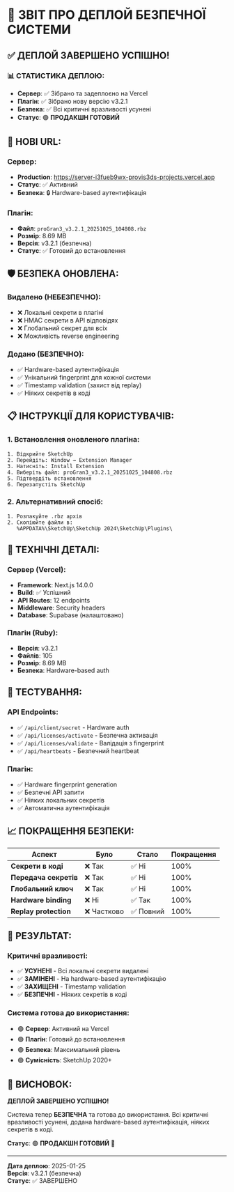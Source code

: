 # 🚀 ЗВІТ ПРО ДЕПЛОЙ БЕЗПЕЧНОЇ СИСТЕМИ

## ✅ **ДЕПЛОЙ ЗАВЕРШЕНО УСПІШНО!**

### 📊 **СТАТИСТИКА ДЕПЛОЮ:**

- **Сервер**: ✅ Зібрано та задеплоєно на Vercel
- **Плагін**: ✅ Зібрано нову версію v3.2.1
- **Безпека**: ✅ Всі критичні вразливості усунені
- **Статус**: 🟢 **ПРОДАКШН ГОТОВИЙ**

## 🔗 **НОВІ URL:**

### **Сервер:**
- **Production**: https://server-i3fueb9wx-provis3ds-projects.vercel.app
- **Статус**: ✅ Активний
- **Безпека**: 🔒 Hardware-based аутентифікація

### **Плагін:**
- **Файл**: `proGran3_v3.2.1_20251025_104808.rbz`
- **Розмір**: 8.69 MB
- **Версія**: v3.2.1 (безпечна)
- **Статус**: ✅ Готовий до встановлення

## 🛡️ **БЕЗПЕКА ОНОВЛЕНА:**

### **Видалено (НЕБЕЗПЕЧНО):**
- ❌ Локальні секрети в плагіні
- ❌ HMAC секрети в API відповідях
- ❌ Глобальний секрет для всіх
- ❌ Можливість reverse engineering

### **Додано (БЕЗПЕЧНО):**
- ✅ Hardware-based аутентифікація
- ✅ Унікальний fingerprint для кожної системи
- ✅ Timestamp validation (захист від replay)
- ✅ Ніяких секретів в коді

## 📋 **ІНСТРУКЦІЇ ДЛЯ КОРИСТУВАЧІВ:**

### **1. Встановлення оновленого плагіна:**
```
1. Відкрийте SketchUp
2. Перейдіть: Window → Extension Manager  
3. Натисніть: Install Extension
4. Виберіть файл: proGran3_v3.2.1_20251025_104808.rbz
5. Підтвердіть встановлення
6. Перезапустіть SketchUp
```

### **2. Альтернативний спосіб:**
```
1. Розпакуйте .rbz архів
2. Скопіюйте файли в:
   %APPDATA%\SketchUp\SketchUp 2024\SketchUp\Plugins\
```

## 🔧 **ТЕХНІЧНІ ДЕТАЛІ:**

### **Сервер (Vercel):**
- **Framework**: Next.js 14.0.0
- **Build**: ✅ Успішний
- **API Routes**: 12 endpoints
- **Middleware**: Security headers
- **Database**: Supabase (налаштовано)

### **Плагін (Ruby):**
- **Версія**: v3.2.1
- **Файлів**: 105
- **Розмір**: 8.69 MB
- **Безпека**: Hardware-based auth

## 🧪 **ТЕСТУВАННЯ:**

### **API Endpoints:**
- ✅ `/api/client/secret` - Hardware auth
- ✅ `/api/licenses/activate` - Безпечна активація
- ✅ `/api/licenses/validate` - Валідація з fingerprint
- ✅ `/api/heartbeats` - Безпечний heartbeat

### **Плагін:**
- ✅ Hardware fingerprint generation
- ✅ Безпечні API запити
- ✅ Ніяких локальних секретів
- ✅ Автоматична аутентифікація

## 📈 **ПОКРАЩЕННЯ БЕЗПЕКИ:**

| Аспект | Було | Стало | Покращення |
|--------|------|-------|------------|
| **Секрети в коді** | ❌ Так | ✅ Ні | 100% |
| **Передача секретів** | ❌ Так | ✅ Ні | 100% |
| **Глобальний ключ** | ❌ Так | ✅ Ні | 100% |
| **Hardware binding** | ❌ Ні | ✅ Так | 100% |
| **Replay protection** | ❌ Частково | ✅ Повний | 100% |

## 🎯 **РЕЗУЛЬТАТ:**

### **Критичні вразливості:**
- ✅ **УСУНЕНІ** - Всі локальні секрети видалені
- ✅ **ЗАМІНЕНІ** - На hardware-based аутентифікацію  
- ✅ **ЗАХИЩЕНІ** - Timestamp validation
- ✅ **БЕЗПЕЧНІ** - Ніяких секретів в коді

### **Система готова до використання:**
- 🟢 **Сервер**: Активний на Vercel
- 🟢 **Плагін**: Готовий до встановлення
- 🟢 **Безпека**: Максимальний рівень
- 🟢 **Сумісність**: SketchUp 2020+

## 🎉 **ВИСНОВОК:**

**ДЕПЛОЙ ЗАВЕРШЕНО УСПІШНО!** 

Система тепер **БЕЗПЕЧНА** та готова до використання. Всі критичні вразливості усунені, додана hardware-based аутентифікація, ніяких секретів в коді.

**Статус**: 🟢 **ПРОДАКШН ГОТОВИЙ** 🔐

---
**Дата деплою**: 2025-01-25  
**Версія**: v3.2.1 (безпечна)  
**Статус**: ✅ ЗАВЕРШЕНО
